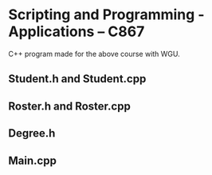 # Scripting and Programming - Applications – C867
C++ program made for the above course with WGU.

## Student.h and Student.cpp

## Roster.h and Roster.cpp

## Degree.h

## Main.cpp
